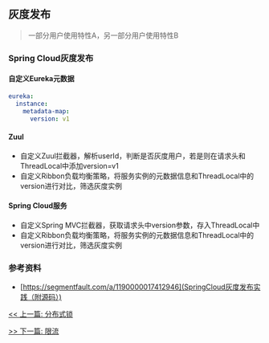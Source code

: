 ## 灰度发布

> 一部分用户使用特性A，另一部分用户使用特性B

### Spring Cloud灰度发布

#### 自定义Eureka元数据

```yaml
eureka:
  instance:
    metadata-map:
      version: v1
```

#### Zuul

* 自定义Zuul拦截器，解析userId，判断是否灰度用户，若是则在请求头和ThreadLocal中添加version=v1
* 自定义Ribbon负载均衡策略，将服务实例的元数据信息和ThreadLocal中的version进行对比，筛选灰度实例

#### Spring Cloud服务

* 自定义Spring MVC拦截器，获取请求头中version参数，存入ThreadLocal中
* 自定义Ribbon负载均衡策略，将服务实例的元数据信息和ThreadLocal中的version进行对比，筛选灰度实例

### 参考资料

* [https://segmentfault.com/a/1190000017412946](SpringCloud灰度发布实践（附源码）)


[<< 上一篇: 分布式锁](10-分布式/分布式锁.md)

[>> 下一篇: 限流](10-分布式/限流.md)
